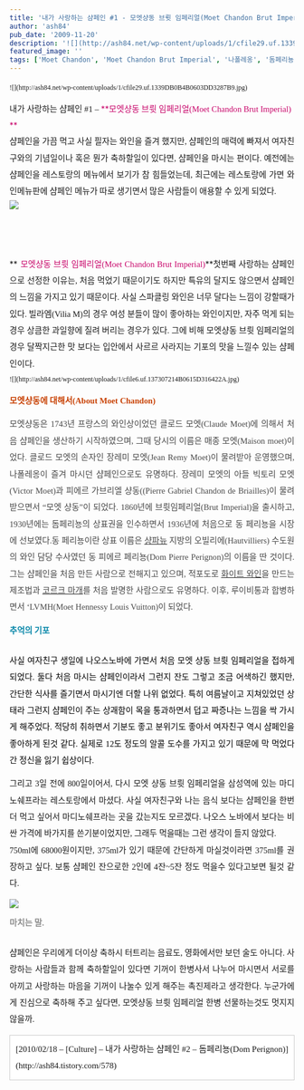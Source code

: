 ```yaml
---
title: '내가 사랑하는 샴페인 #1 - 모엣샹동 브륏 임페리얼(Moet Chandon Brut Imperial)'
author: 'ash84'
pub_date: '2009-11-20'
description: '![](http://ash84.net/wp-content/uploads/1/cfile29.uf.1339DB0B4B0603DD3287B9.jpg)'
featured_image: ''
tags: ['Moet Chandon', 'Moet Chandon Brut Imperial', '나폴레옹', '돔페리뇽', '루이비통', '모엣샹동', '모엣샹동 브륏 임페리얼', '샹파뉴']
---
```



<div style="TEXT-ALIGN: justify"></div><div style="text-align: justify; line-height: 2; "><span style="FONT-SIZE: 9pt"><span style="font-family: Dotum; ">![](http://ash84.net/wp-content/uploads/1/cfile29.uf.1339DB0B4B0603DD3287B9.jpg)

</span></span></div><div style="text-align: justify; line-height: 2; "><span style="FONT-SIZE: 9pt"><span style="font-family: Dotum; "><span style="font-size: 11pt; ">내가 사랑하는 샴페인 #1 – </span></span></span><font color="#c8056a">**<span style="FONT-SIZE: 9pt"><span style="font-family: Dotum; "><span style="font-size: 11pt; ">모엣샹동 브륏 임페리얼(Moet Chandon Brut Imperial)</span></span></span>  
**</font></div><div style="line-height: 2; "></div><div style="line-height: 2; "></div><div style="text-align: justify; line-height: 2; "><span style="FONT-SIZE: 9pt"><span style="font-family: Dotum; "><span style="font-size: 11pt; ">샴페인을 가끔 먹고 사실 필자는 와인을 즐겨 했지만, 샴페인의 매력에 빠져서 여자친구와의 기념일이나 혹은 뭔가 축하할일이 있다면, 샴페인을 마시는 편이다. 예전에는 샴페인을 레스토랑의 메뉴에서 보기가 참 힘들었는데, 최근에는 레스토랑에 가면 와인메뉴판에 샴페인 메뉴가 따로 생기면서 많은 사람들이 애용할 수 있게 되었다. </span></span></span></div><div style="text-align: justify; line-height: 2; "><span style="FONT-SIZE: 9pt"><span style="font-family: Dotum; ">![](http://ash84.net/wp-content/uploads/1/cfile23.uf.116CC9234B0615BA501D55.jpg)

</span></span>  
**<font color="#c8056a"><font size="+0">  
</font></font>**

</div><div style="text-align: justify; line-height: 2; ">**<font color="#c8056a"><font size="+0">  
<span style="FONT-SIZE: 9pt"><span style="font-size: 11pt; "><span style="font-family: Dotum; "><span style="font-family: Dotum; ">모엣샹동 브륏 임페리얼</span></span></span></span></font><span style="FONT-SIZE: 9pt"><span style="font-size: 11pt; "><span style="font-family: Dotum; "><span style="font-family: Dotum; ">(Moet Chandon Brut Imperial)</span></span></span></span></font>**<span style="FONT-SIZE: 9pt"><span style="font-size: 11pt; "><span style="font-family: Dotum; "><span style="font-family: Dotum; ">첫번째 사랑하는 샴페인으로 선정한 이유는, 처음 먹었기 때문이기도 하지만 특유의 달지도 않으면서 샴페인의 느낌을 가지고 있기 때문이다. 사실 스파클링 와인은 너무 달다는 느낌이 강할때가 있다. 빌라엠(Vilia M)의 경우 여성 분들이 많이 좋아하는 와인이지만, 자주 먹게 되는 경우 상큼한 과일향에 질려 버리는 경우가 있다. 그에 비해 모엣샹동 브륏 임페리얼의 경우 달짝지근한 맛 보다는 입안에서 사르르 사라지는 기포의 맛을 느낄수 있는 샴페인이다. </span></span></span></span>

</div><div style="text-align: justify; line-height: 2; "><span style="FONT-SIZE: 9pt"><span style="font-family: Dotum; ">![](http://ash84.net/wp-content/uploads/1/cfile6.uf.137307214B0615D316422A.jpg)

</span></span><font color="#c84205">**<span style="FONT-SIZE: 9pt"><span style="font-size: 11pt; "><span style="font-family: Dotum; ">모엣샹동에 대해서(About Moet Chandon)</span></span></span>**</font>

<font color="#474747"><span style="FONT-SIZE: 9pt"><span style="font-size: 11pt; "><span style="font-family: Dotum; ">모엣샹동은 1743년 프랑스의 와인상이었던 클로드 </span></span></span><font size="+0"><span style="FONT-SIZE: 9pt"><span style="font-size: 11pt; "><span style="font-family: Dotum; ">모엣(Claude Moet)에 의해서 처음 샴페인을 생산하기 시작하였으며, 그때 당시의 이름은 매종 모엣(Maison moet)이었다. 클로드 모엣의 손자인 장레미 모엣(Jean Remy Moet)이 물려받아 운영했으며, 나폴레옹이 즐겨 마시던 샴페인으로도 유명하다. 장레미 모엣의 아들 빅토리 모엣(Victor Moet)과 피에르 가브리엘 샹동((Pierre Gabriel Chandon de Briailles)이 물려 받으면서 “모엣 샹동”이 되었다. 1860년에 브륏임페리얼(Brut Imperial)을 출시하고, 1930년에는 돔페리뇽의 상표권을 인수하면서 1936년에 처음으로 동 페리뇽을 시장에 선보였다.동 페리뇽이란 상표 이름은 </span></span></span></font></font>[<font color="#474747"><span style="FONT-SIZE: 9pt"><span style="font-size: 11pt; "><span style="font-family: Dotum; ">샹파뉴</span></span></span></font>]()<font color="#474747"><span style="FONT-SIZE: 9pt"><span style="font-size: 11pt; "><span style="font-family: Dotum; "> 지방의 오빌리에(Hautvilliers) 수도원의 와인 담당 수사였던 동 피에르 페리뇽(Dom Pierre Perignon)의 이름을 딴 것이다. 그는 샴페인을 처음 만든 사람으로 전해지고 있으며, 적포도로 </span></span></span></font>[<font color="#474747"><span style="FONT-SIZE: 9pt"><span style="font-size: 11pt; "><span style="font-family: Dotum; ">화이트 와인</span></span></span></font>]()<font color="#474747"><span style="FONT-SIZE: 9pt"><span style="font-size: 11pt; "><span style="font-family: Dotum; ">을 만드는 제조법과 </span></span></span></font>[<font color="#474747"><span style="FONT-SIZE: 9pt"><span style="font-size: 11pt; "><span style="font-family: Dotum; ">코르크 마개</span></span></span></font>]()<font color="#000000"><font color="#474747"><span style="FONT-SIZE: 9pt"><span style="font-size: 11pt; "><span style="font-family: Dotum; ">를 처음 발명한 사람으로도 유명하다. 이후, 루이비통과 합병하면서 ‘LVMH(Moet Hennessy Louis Vuitton)이 되었다. </span></span></span></font></font>

**<font color="#0686a8"><span style="FONT-SIZE: 9pt"><span style="font-size: 11pt; "><span style="font-family: Dotum; ">추억의 기포</span></span></span>  
</font>**  
<font color="#000000"><span style="FONT-SIZE: 9pt"><span style="font-size: 11pt; "><span style="font-family: Dotum; ">사실 여자친구 생일에 나오스노바에 가면서 처음 모엣 샹동 브륏 임페리얼을 접하게 되었다. 둘다 처음 마시는 샴페인이라서 그런지 잔도 그렇고 조금 어색하긴 했지만, 간단한 식사를 즐기면서 마시기엔 더할 나위 없었다. 특히 여름날이고 지쳐있었던 상태라 그런지 샴페인이 주는 상괘함이 목을 통과하면서 덥고 짜증나는 느낌을 싹 가시게 해주었다. 적당히 취하면서 기분도 좋고 분위기도 좋아서 여자친구 역시 샴페인을 좋아하게 된것 같다. 실제로 12도 정도의 알콜 도수를 가지고 있기 때문에 막 먹었다간 정신을 잃기 쉽상이다. </span></span></span></font>

<span style="FONT-SIZE: 9pt"><span style="font-size: 11pt; "><span style="font-family: Dotum; ">그리고 3일 전에 800일이어서, 다시 모엣 샹동 브륏 임페리얼을 삼성역에 있는 마디노쉐프라는 레스토랑에서 마셨다. 사실 여자친구와 나는 음식 보다는 샴페인을 한번 더 먹고 싶어서 마디노쉐프라는 곳을 갔는지도 모르겠다. 나오스 노바에서 보다는 비싼 가격에 바가지를 쓴기분이었지만, 그래두 먹을때는 그런 생각이 들지 않았다. </span></span></span>  
<span style="FONT-SIZE: 9pt"><span style="font-size: 11pt; "><span style="font-family: Dotum; ">750ml에 68000원이지만, 375ml가 있기 때문에 간단하게 마실것이라면 375ml를 권장하고 싶다. 보통 샴페인 잔으로한 2인에 4잔~5잔 정도 먹을수 있다고보면 될것 같다. </span></span></span>

<span style="FONT-SIZE: 9pt"><span style="font-size: 11pt; "><span style="font-family: Dotum; ">![](http://ash84.net/wp-content/uploads/1/cfile1.uf.141715204B061573232906.jpg)

</span></span></span>

**<font color="#8e8e8e"><span style="FONT-SIZE: 9pt"><span style="font-size: 11pt; "><span style="font-family: Dotum; ">마치는 말. </span></span></span>  
</font>**  
<span style="FONT-SIZE: 9pt"><span style="font-size: 11pt; "><span style="font-family: Dotum; ">샴페인은 우리에게 더이상 축하시 터트리는 음료도, 영화에서만 보던 술도 아니다. 사랑하는 사람들과 함께 축하할일이 있다면 기꺼이 한병사서 나누어 마시면서 서로를 아끼고 사랑하는 마음을 기꺼이 나눌수 있게 해주는 촉진제라고 생각한다. 누군가에게 진심으로 축하해 주고 싶다면, 모엣샹동 브륏 임페리얼 한병 선물하는것도 멋지지 않을까. </span></span></span>

</div><div style="text-align: justify; "><font face="Dotum"><span style="font-size: 15px; line-height: 29px;">  
</span></font></div><div style="text-align: justify; "><font face="Dotum"><span style="font-size: 15px; line-height: 29px;"></span></font><font face="Dotum"><span style="font-size: 15px; line-height: 29px;"><div class="txc-textbox" style="border: 1px solid rgb(203, 203, 203); background-color: rgb(255, 255, 255); padding: 10px; ">[2010/02/18 – [Culture] – 내가 사랑하는 샴페인 #2 – 돔페리뇽(Dom Perignon)](http://ash84.tistory.com/578)

</div></span></font>  
</div><div style="TEXT-ALIGN: justify"></div>

